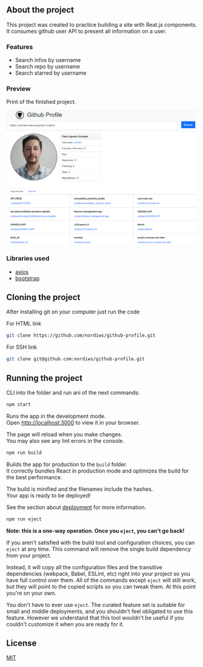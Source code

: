 ## About the project

This project was created to practice building a site with Reat.js components. It consumes github user API to present all information on a user.


### Features

- Search infos by username
- Search repo by username
- Search starred by username

### Preview

Print of the finished project.

![plot](./src/assets/img/screenshot.png)

### Libraries used

- [axios](https://www.npmjs.com/package/axios)
- [bootstrap](https://getbootstrap.com/)


## Cloning the project

After installing git on your computer just run the code

For HTML link
```bash
git clone https://github.com/nordiws/github-profile.git
```

For SSH link

```bash
git clone git@github.com:nordiws/github-profile.git
```


## Running the project

CLI into the folder and run ani of the next commands:

```bash
npm start
```

Runs the app in the development mode.\
Open [http://localhost:3000](http://localhost:3000) to view it in your browser.

The page will reload when you make changes.\
You may also see any lint errors in the console.

```bash
npm run build
```

Builds the app for production to the `build` folder.\
It correctly bundles React in production mode and optimizes the build for the best performance.

The build is minified and the filenames include the hashes.\
Your app is ready to be deployed!

See the section about [deployment](https://facebook.github.io/create-react-app/docs/deployment) for more information.

```bash
npm run eject
```

**Note: this is a one-way operation. Once you `eject`, you can't go back!**

If you aren't satisfied with the build tool and configuration choices, you can `eject` at any time. This command will remove the single build dependency from your project.

Instead, it will copy all the configuration files and the transitive dependencies (webpack, Babel, ESLint, etc) right into your project so you have full control over them. All of the commands except `eject` will still work, but they will point to the copied scripts so you can tweak them. At this point you're on your own.

You don't have to ever use `eject`. The curated feature set is suitable for small and middle deployments, and you shouldn't feel obligated to use this feature. However we understand that this tool wouldn't be useful if you couldn't customize it when you are ready for it.

## License
[MIT](/LICENSE)